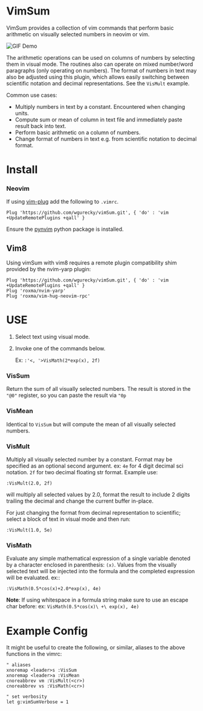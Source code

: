 VimSum
======

VimSum provides a collection of vim commands that perform basic arithmetic
on visually selected numbers in neovim or vim.

![GIF Demo](https://raw.github.com/wgurecky/vimSum/master/example/example_use.gif)

The arithmetic operations can be used on columns of numbers by selecting them in visual mode.
The routines also can operate on mixed number/word paragraphs (only operating on numbers).
The format of numbers in text may also be adjusted using this plugin, which allows easily
switching between scientific notation and decimal representations. See the ``VisMult`` example.

Common use cases:

- Multiply numbers in text by a constant.  Encountered when changing units.
- Compute sum or mean of column in text file and immediately paste result back into text.
- Perform basic arithmetic on a column of numbers.
- Change format of numbers in text e.g. from scientific notation to decimal format.

Install
=======

### Neovim ###

If using [vim-plug](https://github.com/junegunn/vim-plug) add the following to
`.vimrc`.

    Plug 'https://github.com/wgurecky/vimSum.git', { 'do' : 'vim +UpdateRemotePlugins +qall' }

Ensure the [pynvim](https://github.com/neovim/pynvim) python package is installed.

## Vim8 ###

Using vimSum with vim8 requires a remote plugin compatibility shim provided by
the nvim-yarp plugin:

    Plug 'https://github.com/wgurecky/vimSum.git', { 'do' : 'vim +UpdateRemotePlugins +qall' }
    Plug 'roxma/nvim-yarp'
    Plug 'roxma/vim-hug-neovim-rpc'

USE
===

1. Select text using visual mode.
2. Invoke one of the commands below.

    Ex: ``:'<, '>VisMath(2*exp(x), 2f)``

### VisSum ###

Return the sum of all visually selected numbers.
The result is stored in the ``"@0"`` register, so you can paste
the result via ``"0p``

### VisMean ###

Identical to ``VisSum`` but will compute the mean of
all visually selected numbers.

### VisMult ###

Multiply all visually selected number by a constant.  Format
may be specified as an optional second argument.  ex: ``4e`` for 4
digit decimal sci notation.  ``2f`` for two decimal floating str format.
Example use:

    :VisMult(2.0, 2f)

will multiply all selected values by 2.0, format the result to include 2 digits
trailing the decimal and change the current buffer in-place.

For just changing the format from decimal representation to scientific; select
a block of text in visual mode and then run:

    :VisMult(1.0, 5e)

### VisMath ###

Evaluate any simple mathematical expression of a single variable
denoted by a character
enclosed in parenthesis: ``(x)``.  Values from the visually selected text will be
injected into the formula and the completed expression will be evaluated.  ex::

    :VisMath(0.5*cos(x)+2.0*exp(x), 4e)

__Note__:
If using whitespace in a formula string make sure to use an escape char before:
ex:  ``VisMath(0.5*cos(x)\ +\ exp(x), 4e)``

Example Config
=====

It might be useful to create the following, or similar, aliases to the above
functions in the vimrc:

    " aliases
    xnoremap <leader>s :VisSum
    xnoremap <leader>a :VisMean
    cnoreabbrev vm :VisMult(<cr>)
    cnoreabbrev vs :VisMath(<cr>)

    " set verbosity
    let g:vimSumVerbose = 1
